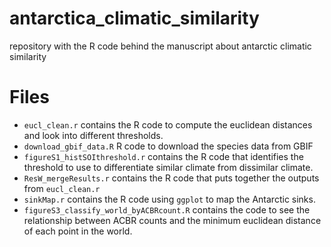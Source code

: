 # antarctica_climatic_similarity
repository with the R code behind the manuscript about antarctic climatic similarity
# Files
- `eucl_clean.r` contains the R code to compute the euclidean distances and look into different thresholds.
- `download_gbif_data.R` R code to download the species data from GBIF
- `figureS1_histSOIthreshold.r` contains the R code that identifies the threshold to use to differentiate similar climate from dissimilar climate.
- `ResW_mergeResults.r` contains the R code that puts together the outputs from `eucl_clean.r`
- `sinkMap.r` contains the R code using `ggplot` to map the Antarctic sinks. 
- `figureS3_classify_world_byACBRcount.R` contains the code to see the relationship between ACBR counts and the minimum euclidean distance of each point in the world.

